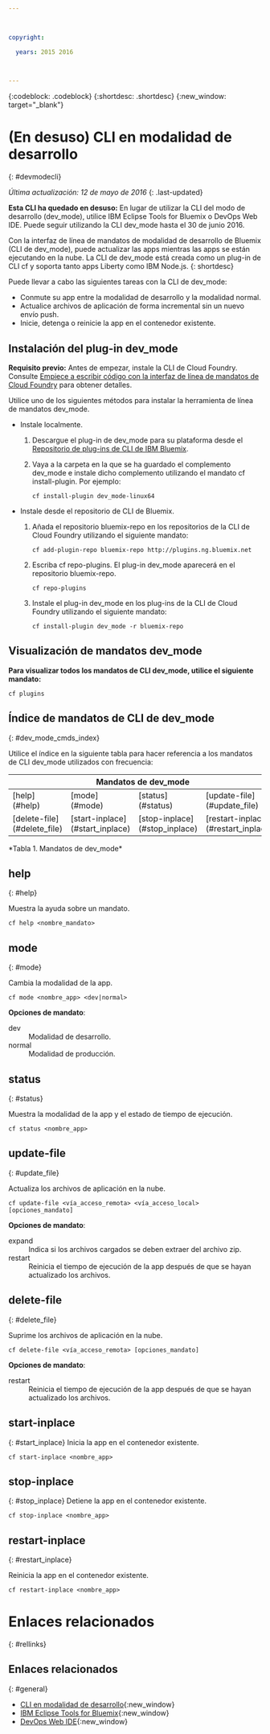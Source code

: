 ```yaml
---

 

copyright:

  years: 2015 2016

 

---
```


{:codeblock: .codeblock}
{:shortdesc: .shortdesc}
{:new_window: target="_blank"}

# (En desuso) CLI en modalidad de desarrollo
{: #devmodecli}

*Última actualización: 12 de mayo de 2016*
{: .last-updated}

**Esta CLI ha quedado en desuso:** En lugar de utilizar la CLI del modo de desarrollo (dev_mode), utilice IBM Eclipse Tools for Bluemix o DevOps Web IDE. Puede seguir utilizando la CLI dev_mode hasta el 30 de junio 2016.

Con la interfaz de línea de mandatos de modalidad de desarrollo de Bluemix (CLI de dev_mode), puede actualizar las apps mientras las apps se están ejecutando en la nube. La CLI de dev_mode está creada como un plug-in de CLI cf y soporta tanto apps Liberty como IBM Node.js.
{: shortdesc}
 

Puede llevar a cabo las siguientes tareas con la CLI de dev_mode:
- Conmute su app entre la modalidad de desarrollo y la modalidad normal.
- Actualice archivos de aplicación de forma incremental sin un nuevo envío push.
- Inicie, detenga o reinicie la app en el contenedor existente.

## Instalación del plug-in dev_mode
**Requisito previo:** Antes de empezar, instale la CLI de Cloud Foundry. Consulte [Empiece a escribir código con la interfaz de línea de mandatos de Cloud Foundry](https://github.com/cloudfoundry/cli) para obtener detalles. 


Utilice uno de los siguientes métodos para instalar la herramienta de línea de mandatos dev_mode.
- Instale localmente.
  1. Descargue el plug-in de dev_mode para su plataforma desde el [Repositorio de plug-ins de CLI de IBM Bluemix](http://plugins.{DomainName}).
  2. Vaya a la carpeta en la que se ha guardado el complemento dev_mode e instale dicho complemento utilizando el mandato cf install-plugin. Por ejemplo: 
  
        ```
        cf install-plugin dev_mode-linux64
        ```

- Instale desde el repositorio de CLI de Bluemix.
  1. Añada el repositorio bluemix-repo en los repositorios de la CLI de Cloud Foundry utilizando el siguiente mandato:
  
        ```
        cf add-plugin-repo bluemix-repo http://plugins.ng.bluemix.net
        ```

  2. Escriba cf repo-plugins. El plug-in dev_mode aparecerá en el repositorio bluemix-repo.
		
		```
        cf repo-plugins
        ```
  
  3. Instale el plug-in dev_mode en los plug-ins de la CLI de Cloud Foundry utilizando el siguiente mandato:
  
        ```
        cf install-plugin dev_mode -r bluemix-repo
        ```

## Visualización de mandatos dev_mode
**Para visualizar todos los mandatos de CLI dev_mode, utilice el siguiente mandato:**

```
cf plugins
```

## Índice de mandatos de CLI de dev_mode
{: #dev_mode_cmds_index}

Utilice el índice en la siguiente tabla para hacer referencia a los mandatos de CLI dev_mode utilizados con frecuencia:

<table summary="Índice de mandatos de dev_mode"> 
 <thead>
 <th colspan="4">Mandatos de dev_mode</th>
 </thead>
 <tbody> 
 <tr> 
 <td>[help](#help)</td> 
 <td>[mode](#mode)</td> 
 <td>[status](#status)</td>
 <td>[update-file](#update_file)</td>
 </tr> 
 <tr> 
 <td>[delete-file](#delete_file)</td>
 <td>[start-inplace](#start_inplace)</td>
 <td>[stop-inplace](#stop_inplace)</td>
 <td>[restart-inplace](#restart_inplace)</td>
 </tr>
  </tbody> 
 </table> 
*Tabla 1. Mandatos de dev_mode*



## help
{: #help}

Muestra la ayuda sobre un mandato.

```
cf help <nombre_mandato>
```


## mode
{: #mode}

Cambia la modalidad de la app.

```
cf mode <nombre_app> <dev|normal>
```
<strong>Opciones de mandato</strong>:

   <dl>
   <dt>dev</dt>
   <dd>Modalidad de desarrollo.</dd>
   <dt>normal</dt>
   <dd>Modalidad de producción.</dd>
   </dl>


## status
{: #status}

Muestra la modalidad de la app y el estado de tiempo de ejecución.
```
cf status <nombre_app>
```



## update-file
{: #update_file}

Actualiza los archivos de aplicación en la nube.

```
cf update-file <vía_acceso_remota> <vía_acceso_local> [opciones_mandato]
```


<strong>Opciones de mandato</strong>:

   <dl>
   <dt>expand</dt>
   <dd>Indica si los archivos cargados se deben extraer del archivo zip.</dd>
   <dt>restart</dt>
   <dd>Reinicia el tiempo de ejecución de la app después de que se hayan actualizado los archivos.</dd>
   </dl>


  
## delete-file
{: #delete_file}

Suprime los archivos de aplicación en la nube.

```
cf delete-file <vía_acceso_remota> [opciones_mandato]
```


<strong>Opciones de mandato</strong>:
 <dl>
   <dt>restart</dt>
   <dd>Reinicia el tiempo de ejecución de la app después de que se hayan actualizado los archivos.</dd>
  </dl>


## start-inplace
{: #start_inplace}
Inicia la app en el contenedor existente.

```
cf start-inplace <nombre_app>
```



## stop-inplace
{: #stop_inplace}
Detiene la app en el contenedor existente.

```
cf stop-inplace <nombre_app>
```



## restart-inplace
{: #restart_inplace}

Reinicia la app en el contenedor existente.

```
cf restart-inplace <nombre_app>
```



# Enlaces relacionados
{: #rellinks}

## Enlaces relacionados
{: #general}
* [CLI en modalidad de desarrollo](http://clis.ng.bluemix.net/ui/repository.html#cf-plugins){:new_window}
* [IBM Eclipse Tools for Bluemix](../../manageapps/eclipsetools/eclipsetools.html){:new_window}
* [DevOps Web IDE](https://hub.jazz.net/docs/deploy/){:new_window}


